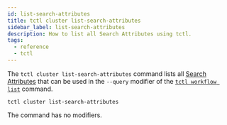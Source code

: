 ```yaml
---
id: list-search-attributes
title: tctl cluster list-search-attributes
sidebar_label: list-search-attributes
description: How to list all Search Attributes using tctl.
tags:
  - reference
  - tctl
---
```


The `tctl cluster list-search-attributes` command lists all [Search Attributes](/docs/content/what-is-a-search-attribute) that can be used in the `--query` modifier of the [`tctl workflow list`](/docs/reference/tctl/workflow/list) command.

`tctl cluster list-search-attributes`

The command has no modifiers.
